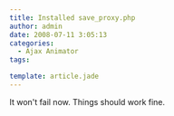 ```yaml
---
title: Installed save_proxy.php
author: admin
date: 2008-07-11 3:05:13
categories:
  - Ajax Animator
tags: 

template: article.jade
---
```


It won't fail now. Things should work fine.
